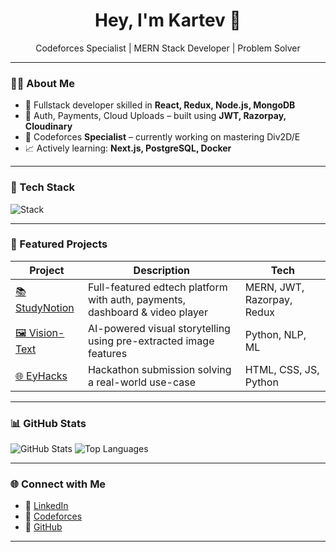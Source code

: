<h1 align="center">Hey, I'm Kartev 👋</h1>
<p align="center">
  Codeforces Specialist | MERN Stack Developer | Problem Solver
</p>

---

### 👨‍💻 About Me

- 🔧 Fullstack developer skilled in **React, Redux, Node.js, MongoDB**
- 🔐 Auth, Payments, Cloud Uploads – built using **JWT, Razorpay, Cloudinary**
- 🧠 Codeforces **Specialist** – currently working on mastering Div2D/E
- 📈 Actively learning: **Next.js, PostgreSQL, Docker**

---

### 🔧 Tech Stack

![Stack](https://skillicons.dev/icons?i=react,redux,nodejs,express,mongodb,js,html,css,tailwind,git,github)

---

### 🚀 Featured Projects

| Project | Description | Tech |
|--------|-------------|------|
| [📚 StudyNotion](https://github.com/KartevSumit/StudyNotion) | Full-featured edtech platform with auth, payments, dashboard & video player | MERN, JWT, Razorpay, Redux |
| [🖼️ Vision-Text](https://github.com/KartevSumit/Vision-Text) | AI-powered visual storytelling using pre-extracted image features | Python, NLP, ML |
| [🌐 EyHacks](https://github.com/KartevSumit/EyHacks) | Hackathon submission solving a real-world use-case | HTML, CSS, JS, Python |

---

### 📊 GitHub Stats

![GitHub Stats](https://github-readme-stats.vercel.app/api?username=KartevSumit&show_icons=true&theme=tokyonight)
![Top Languages](https://github-readme-stats.vercel.app/api/top-langs/?username=KartevSumit&layout=compact&theme=tokyonight)

---

### 🌐 Connect with Me

- 💼 [LinkedIn](https://www.linkedin.com/in/kartev-sumit-3374a12a5/)
- 🤖 [Codeforces](https://codeforces.com/profile/KartevSumit)
- 📂 [GitHub](https://github.com/KartevSumit)

---
